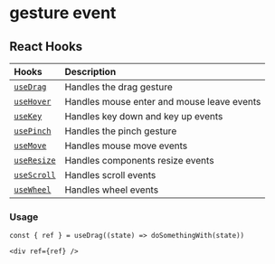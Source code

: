 # gesture event

## React Hooks

| Hooks                   | Description                                |
| :---------------------- | :----------------------------------------- |
| [`useDrag`](./drag)     | Handles the drag gesture                   |
| [`useHover`](./hover)   | Handles mouse enter and mouse leave events |
| [`useKey`](./key)       | Handles key down and key up events         |
| [`usePinch`](./pinch)   | Handles the pinch gesture                  |
| [`useMove`](./move)     | Handles mouse move events                  |
| [`useResize`](./resize) | Handles components resize events           |
| [`useScroll`](./scroll) | Handles scroll events                      |
| [`useWheel`](./wheel)   | Handles wheel events                       |

### Usage

```tsx
const { ref } = useDrag((state) => doSomethingWith(state))

<div ref={ref} />
```

